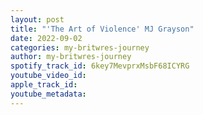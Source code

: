 ```yaml
---
layout: post
title: "'The Art of Violence' MJ Grayson"
date: 2022-09-02
categories: my-britwres-journey
author: my-britwres-journey
spotify_track_id: 6key7MevprxMsbF68ICYRG
youtube_video_id: 
apple_track_id: 
youtube_metadata: 
---
```

